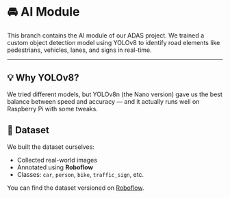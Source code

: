 # 🚘 AI Module 

This branch contains the AI module of our ADAS project. We trained a custom object detection model using YOLOv8 to identify road elements like pedestrians, vehicles, lanes, and signs in real-time.

---

## 💡 Why YOLOv8?
We tried different models, but YOLOv8n (the Nano version) gave us the best balance between speed and accuracy — and it actually runs well on Raspberry Pi with some tweaks.

## 🧠 Dataset
We built the dataset ourselves:
- Collected real-world images 
- Annotated using **Roboflow**
- Classes: `car`, `person`, `bike`, `traffic_sign`, etc.

You can find the dataset versioned on [Roboflow]([https://roboflow.com](https://app.roboflow.com/project-mzmwg/street-objects-ag7dt/browse?queryText=&pageSize=200&startingIndex=0&browseQuery=true)).

